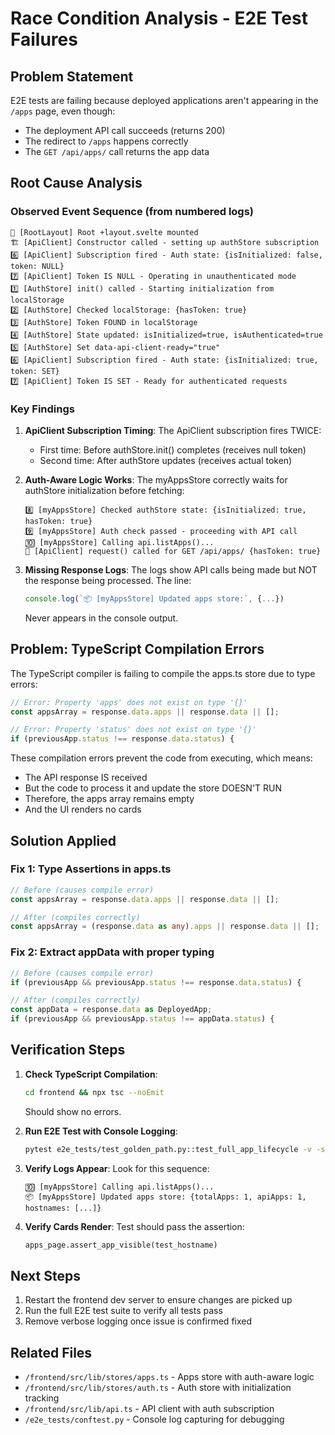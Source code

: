 # Race Condition Analysis - E2E Test Failures

## Problem Statement
E2E tests are failing because deployed applications aren't appearing in the `/apps` page, even though:
- The deployment API call succeeds (returns 200)
- The redirect to `/apps` happens correctly
- The `GET /api/apps/` call returns the app data

## Root Cause Analysis

### Observed Event Sequence (from numbered logs)

```
🎪 [RootLayout] Root +layout.svelte mounted
🏗️ [ApiClient] Constructor called - setting up authStore subscription
6️⃣ [ApiClient] Subscription fired - Auth state: {isInitialized: false, token: NULL}
7️⃣ [ApiClient] Token IS NULL - Operating in unauthenticated mode
1️⃣ [AuthStore] init() called - Starting initialization from localStorage
2️⃣ [AuthStore] Checked localStorage: {hasToken: true}
3️⃣ [AuthStore] Token FOUND in localStorage
4️⃣ [AuthStore] State updated: isInitialized=true, isAuthenticated=true
5️⃣ [AuthStore] Set data-api-client-ready="true"
6️⃣ [ApiClient] Subscription fired - Auth state: {isInitialized: true, token: SET}
7️⃣ [ApiClient] Token IS SET - Ready for authenticated requests
```

### Key Findings

1. **ApiClient Subscription Timing**: The ApiClient subscription fires TWICE:
   - First time: Before authStore.init() completes (receives null token)
   - Second time: After authStore updates (receives actual token)
   
2. **Auth-Aware Logic Works**: The myAppsStore correctly waits for authStore initialization before fetching:
   ```
   8️⃣ [myAppsStore] Checked authStore state: {isInitialized: true, hasToken: true}
   9️⃣ [myAppsStore] Auth check passed - proceeding with API call
   🔟 [myAppsStore] Calling api.listApps()...
   🚀 [ApiClient] request() called for GET /api/apps/ {hasToken: true}
   ```

3. **Missing Response Logs**: The logs show API calls being made but NOT the response being processed. The line:
   ```typescript
   console.log(`📦 [myAppsStore] Updated apps store:`, {...})
   ```
   Never appears in the console output.

## Problem: TypeScript Compilation Errors

The TypeScript compiler is failing to compile the apps.ts store due to type errors:

```typescript
// Error: Property 'apps' does not exist on type '{}'
const appsArray = response.data.apps || response.data || [];

// Error: Property 'status' does not exist on type '{}'
if (previousApp.status !== response.data.status) {
```

These compilation errors prevent the code from executing, which means:
- The API response IS received
- But the code to process it and update the store DOESN'T RUN
- Therefore, the apps array remains empty
- And the UI renders no cards

## Solution Applied

### Fix 1: Type Assertions in apps.ts
```typescript
// Before (causes compile error)
const appsArray = response.data.apps || response.data || [];

// After (compiles correctly)
const appsArray = (response.data as any).apps || response.data || [];
```

### Fix 2: Extract appData with proper typing
```typescript
// Before (causes compile error)  
if (previousApp && previousApp.status !== response.data.status) {

// After (compiles correctly)
const appData = response.data as DeployedApp;
if (previousApp && previousApp.status !== appData.status) {
```

## Verification Steps

1. **Check TypeScript Compilation**:
   ```bash
   cd frontend && npx tsc --noEmit
   ```
   Should show no errors.

2. **Run E2E Test with Console Logging**:
   ```bash
   pytest e2e_tests/test_golden_path.py::test_full_app_lifecycle -v -s
   ```
   
3. **Verify Logs Appear**:
   Look for this sequence:
   ```
   🔟 [myAppsStore] Calling api.listApps()...
   📦 [myAppsStore] Updated apps store: {totalApps: 1, apiApps: 1, hostnames: [...]}
   ```

4. **Verify Cards Render**:
   Test should pass the assertion:
   ```python
   apps_page.assert_app_visible(test_hostname)
   ```

## Next Steps

1. Restart the frontend dev server to ensure changes are picked up
2. Run the full E2E test suite to verify all tests pass
3. Remove verbose logging once issue is confirmed fixed

## Related Files

- `/frontend/src/lib/stores/apps.ts` - Apps store with auth-aware logic
- `/frontend/src/lib/stores/auth.ts` - Auth store with initialization tracking  
- `/frontend/src/lib/api.ts` - API client with auth subscription
- `/e2e_tests/conftest.py` - Console log capturing for debugging
